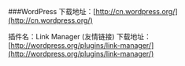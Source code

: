 ###WordPress
下载地址：[http://cn.wordpress.org/](http://cn.wordpress.org/)


插件名：Link Manager (友情链接)
下载地址：[http://wordpress.org/plugins/link-manager/](http://wordpress.org/plugins/link-manager/)

